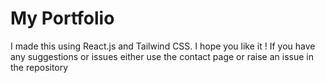 # My Portfolio

I made this using React.js and Tailwind CSS. I hope you like it ! If you have any suggestions or issues either use the contact page or raise an issue in the repository
